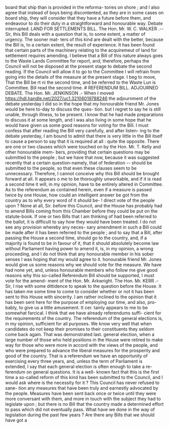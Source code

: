 board that ship than is provided in the reforma- tories on shore ; and I also agree that instead of boys being discontented, as they are in some cases on board ship, they will consider that they have a future before them, and endeavour to do their duty in a straightforward and honourable way. Debate interrupted. LAND FOR SETTLEMENTS BILL. The Hon. Mr. W. C. WALKER .-- Sir, this Bill deals with a question that is, to some extent, a matter of urgency. The sooner mat- ters of this kind are dealt with the better, because the Bill is, to a certain extent, the result of experience. It has been found that certain parts of the machinery relating to the acquiremeut of land for settlement requires amending. I believe that a Bill of this nature always goes to the Waste Lands Committee for report, and, therefore, perhaps the Council will not be disposed at the present stage to debate the second reading. If the Council will allow it to go to the Committee I will refrain from going into the details of the measure at the present stage. I beg to move, That the Bill be rt ni the second time, and be referred to the Waste Lun is Committee. Bill read the second time. # REFERENDUM BILL. ADJOURNED DEBATE. The Hon. Mr. JENKINSON .- When I moved https://hdl.handle.net/2027/uc1.32106019788246 the adjournment of the debate yesterday I did so in the hope that my honourable friend Mr. Jones would be here to-day to discuss the ques- tion. but I regret to say he is still unable, through illness, to be present. I know that he had made preparations to discuss it at some length, and I was also living in some hope that he would have given us some good reasons for voting for the Bill. I must confess that after reading the Bill very carefully, and after listen- ing to the debate yesterday, I am bound to admit that there is very little in the Bill itself to cause a person to say that it is required at all : quite the opposite. There are one or two clauses which were touched on by the Hon. Mr. T. Kelly and other honourable mem- bers, providing that certain questions may be submitted to the people ; but we have that now, because it was suggested recently that a certain question-namely, that of federation -- should be submitted to the people, so that even these clauses seem to be unnecessary. Therefore, I cannot conceive why this Bill should be brought forward at all. It appears o me to be thoroughly unworkable, and if it is read a second time it will, in my opinion, have to be entirely altered in Committee. As to the referendum as contained herein, even if a measure is passed twice by one House, how could an intelligent answer be got from the country as to why every word of it should be- ! direct vote of the people upon ? None at all, Sir. before this Council, and the House has probably had to amend Bills coming from this Chamber before they could be put on the statute-book. If one or two Bills that I am thinking of had been referred to the ballot, it is difficult to say how they would have been treated. I do not see any provision whereby any neces- sary amendment in such a Bill could be made after it has been referred to the people ; and to say that a Bill, after passing the House a second time, should go to the country, and, if a majority is found to be in favour of it, that it should absolutely become law without Parliament having power to amend it, is, in my opinion, a wrong proceeding, and I do not think that any honourable member in his sober senses I was hoping that my would agree to it. honourable friend Mr. Jones would give us some reasons why we should vote for the measure. We have had none yet, and, unless honourable members who follow me give good reasons why this so-called Referendum Bill should be supported, I must vote for the amend- ment of the Hon. Mr. Arkwright. The Hon. Mr. KERR .- Sir, I rise with some dittidence to speak to the question before the House. It has taken me some time to come to consider whether or not it has been sent to this House with sincerity. I am rather inclined to the opinion that it has been sent here for the purpose of employing our time, and also, pro- bably, to give us a little amusement. It cer. tainly appears to me to be somewhat farcical. I think that we have already referendums suffi- cient for the requirements of the country. The referendum of the general elections is, in my opinion, sufficient for all purposes. We know very well that when candidates do not keep their promises to their constituents they seldom come back again. That was demonstrated last. general election, when a large number of those who held positions in the House were retired to make way for those who were more in accord with the views of the people, and who were prepared to advance the liberal measures for the prosperity and good of the country. That is a referendum we have an opportunity of exercising every three years, and, unless the term of Parliament is extended, I say that each general election is often enough to take a re- ferendum on general questions. It is a well- known fact that this is the first time a so-called reform of this kind has been submitted to the Council, and I would ask where is the necessity for it ? This Council has never refused to sane- tion any measures that have been truly and earnestly advocated by the people. Measures have been sent back once or twice until they were more conversant with them, and more in touch with the subject they had to legislate upon ; but there is no Bill that the country made a determined effort to pass which did not eventually pass. What have we done in the way of legislation during the past few years ? Are there any Bills that we should have got a 